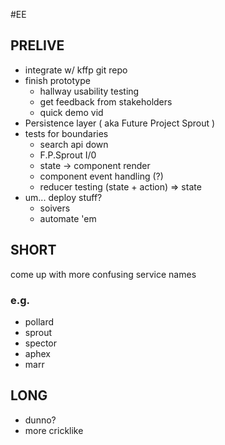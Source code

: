 #EE

## PRELIVE
- integrate w/ kffp git repo
- finish prototype
	- hallway usability testing
	- get feedback from stakeholders
	- quick demo vid
- Persistence layer ( aka Future Project Sprout )
- tests for boundaries
	- search api down
	- F.P.Sprout I/0
	- state -> component render
	- component event handling (?)
	- reducer testing (state + action) => state
- um... deploy stuff?
	- soivers
	- automate 'em

## SHORT
come up with more confusing service names

### e.g.
- pollard
- sprout
- spector
- aphex
- marr

## LONG
- dunno?
- more cricklike

